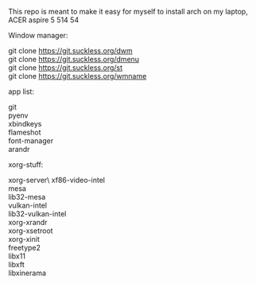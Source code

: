 This repo is meant to make it easy for myself to install arch on my laptop, ACER aspire 5 514 54



Window manager:

git clone https://git.suckless.org/dwm \
git clone https://git.suckless.org/dmenu \
git clone https://git.suckless.org/st \
git clone https://git.suckless.org/wmname

app list:

git\
pyenv\
xbindkeys\
flameshot\
font-manager\
arandr

xorg-stuff:

xorg-server\ 
xf86-video-intel\
mesa\
lib32-mesa\
vulkan-intel\
lib32-vulkan-intel\
xorg-xrandr\
xorg-xsetroot\
xorg-xinit\
freetype2\
libx11\
libxft\
libxinerama
